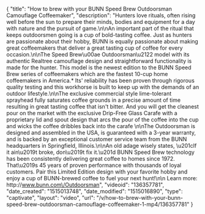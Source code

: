 {
    "title": "How to brew with your BUNN Speed Brew Outdoorsman Camouflage Coffeemaker",
    "description": "Hunters love rituals, often rising well before the sun to prepare their minds, bodies and equipment for a day with nature and the pursuit of game.\n\nAn important part of the ritual that keeps outdoorsmen going is a cup of bold-tasting coffee. Just as hunters are passionate about their hobby, BUNN is equally passionate about making great coffeemakers that deliver a great tasting cup of coffee for every occasion.\n\nThe Speed Brew\u00ae Outdoorsman\u2122 model with its authentic Realtree camouflage design and straightforward functionality is made for the hunter. This model is the newest edition to the BUNN Speed Brew series of coffeemakers  which are the fastest 10-cup home coffeemakers in America.*  Its' reliability has been proven through rigorous quality testing and this workhorse is built to keep up with the demands of an outdoor lifestyle.\n\nThe exclusive commercial style lime-tolerant sprayhead fully saturates coffee grounds in a precise amount of time resulting in great tasting coffee that isn't bitter. And you will get the cleanest pour on the market with the exclusive Drip-Free Glass Carafe with a proprietary lid and spout design that arcs the pour of the coffee into the cup and wicks the coffee dribbles back into the carafe  \n\nThe Outdoorsman is designed and assembled in the USA, is guaranteed with a 3-year warranty, and is backed by an exceptional customer service team from the BUNN headquarters in Springfield, Illinois.\n\nAn old adage wisely states, \u201cIf it ain\u2019t broke, don\u2019t fix it.\u201d BUNN Speed Brew technology has been consistently delivering great coffee to homes since 1972. That\u2019s 45 years of proven performance with thousands of loyal customers. Pair this Limited Edition design with your favorite hobby and enjoy a cup of BUNN-brewed coffee to fuel your next hunt!\n\n Learn more: http:\/\/www.bunn.com\/Outdoorsman",
    "videoid": "136357781",
    "date_created": "1515013748",
    "date_modified": "1515016890",
    "type": "captivate",
    "layout": "video",
    "url": "\/v\/how-to-brew-with-your-bunn-speed-brew-outdoorsman-camouflage-coffeemaker-1-mp4\/136357781"
}